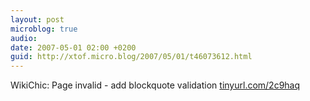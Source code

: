 ```yaml
---
layout: post
microblog: true
audio: 
date: 2007-05-01 02:00 +0200
guid: http://xtof.micro.blog/2007/05/01/t46073612.html
---
```

WikiChic: Page invalid - add blockquote validation [tinyurl.com/2c9haq](http://tinyurl.com/2c9haq)
